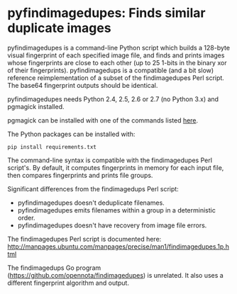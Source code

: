 # pyfindimagedupes: Finds similar duplicate images

pyfindimagedupes is a command-line Python script which builds a 128-byte
visual fingerprint of each specified image file, and finds and prints images
whose fingerprints are close to each other (up to 25 1-bits in the binary
xor of their fingerprints). pyfindimagedups is a compatible (and a bit slow)
reference reimplementation of a subset of the findimagedupes Perl script.
The base64 fingerprint outputs should be identical.

pyfindimagedupes needs Python 2.4, 2.5, 2.6 or 2.7 (no Python 3.x) and
pgmagick installed.

pgmagick can be installed with one of the commands listed [here](https://pypi.org/project/pgmagick/).

The Python packages can be installed with:

```shell
pip install requirements.txt
```

The command-line syntax is compatible with the findimagedupes Perl script's.
By default, it computes fingerprints in memory for each input file, then
compares fingerprints and prints file groups.

Significant differences from the findimagedups Perl script:

* pyfindimagedupes doesn't deduplicate filenames.
* pyfindimagedupes emits filenames within a group in a deterministic order.
* pyfindimagedupes doesn't have recovery from image file errors.

The findimagedupes Perl script is documented here:
http://manpages.ubuntu.com/manpages/precise/man1/findimagedupes.1p.html

The findimagedups Go program (https://github.com/opennota/findimagedupes) is
unrelated. It also uses a different fingerprint algorithm and output.
